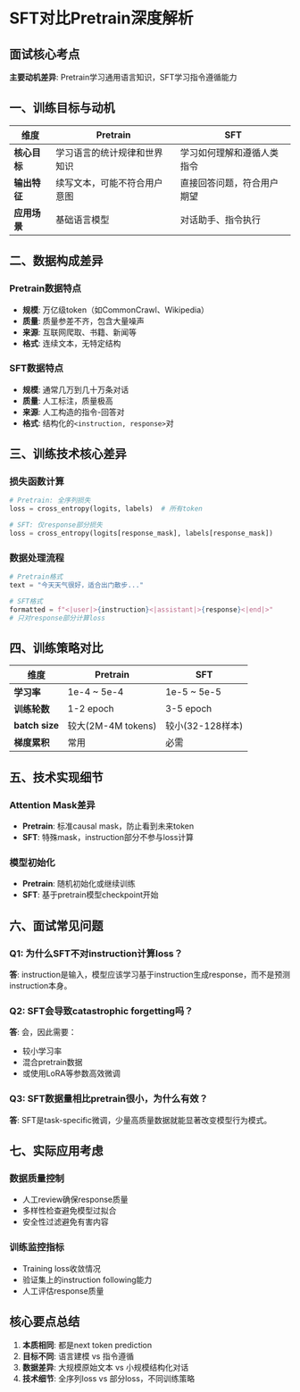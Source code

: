 # SFT对比Pretrain深度解析

## 面试核心考点
**主要动机差异**: Pretrain学习通用语言知识，SFT学习指令遵循能力

## 一、训练目标与动机

| 维度 | Pretrain | SFT |
|------|----------|-----|
| **核心目标** | 学习语言的统计规律和世界知识 | 学习如何理解和遵循人类指令 |
| **输出特征** | 续写文本，可能不符合用户意图 | 直接回答问题，符合用户期望 |
| **应用场景** | 基础语言模型 | 对话助手、指令执行 |

## 二、数据构成差异

### Pretrain数据特点
- **规模**: 万亿级token（如CommonCrawl、Wikipedia）
- **质量**: 质量参差不齐，包含大量噪声
- **来源**: 互联网爬取、书籍、新闻等
- **格式**: 连续文本，无特定结构

### SFT数据特点  
- **规模**: 通常几万到几十万条对话
- **质量**: 人工标注，质量极高
- **来源**: 人工构造的指令-回答对
- **格式**: 结构化的`<instruction, response>`对

## 三、训练技术核心差异

### 损失函数计算
```python
# Pretrain: 全序列损失
loss = cross_entropy(logits, labels)  # 所有token

# SFT: 仅response部分损失  
loss = cross_entropy(logits[response_mask], labels[response_mask])
```

### 数据处理流程
```python
# Pretrain格式
text = "今天天气很好，适合出门散步..."

# SFT格式
formatted = f"<|user|>{instruction}<|assistant|>{response}<|end|>"
# 只对response部分计算loss
```

## 四、训练策略对比

| 维度 | Pretrain | SFT |
|------|----------|-----|
| **学习率** | 1e-4 ~ 5e-4 | 1e-5 ~ 5e-5 |
| **训练轮数** | 1-2 epoch | 3-5 epoch |
| **batch size** | 较大(2M-4M tokens) | 较小(32-128样本) |
| **梯度累积** | 常用 | 必需 |

## 五、技术实现细节

### Attention Mask差异
- **Pretrain**: 标准causal mask，防止看到未来token
- **SFT**: 特殊mask，instruction部分不参与loss计算

### 模型初始化
- **Pretrain**: 随机初始化或继续训练
- **SFT**: 基于pretrain模型checkpoint开始

## 六、面试常见问题

### Q1: 为什么SFT不对instruction计算loss？
**答**: instruction是输入，模型应该学习基于instruction生成response，而不是预测instruction本身。

### Q2: SFT会导致catastrophic forgetting吗？
**答**: 会，因此需要：
- 较小学习率
- 混合pretrain数据
- 或使用LoRA等参数高效微调

### Q3: SFT数据量相比pretrain很小，为什么有效？
**答**: SFT是task-specific微调，少量高质量数据就能显著改变模型行为模式。

## 七、实际应用考虑

### 数据质量控制
- 人工review确保response质量
- 多样性检查避免模型过拟合
- 安全性过滤避免有害内容

### 训练监控指标
- Training loss收敛情况
- 验证集上的instruction following能力  
- 人工评估response质量

## 核心要点总结
1. **本质相同**: 都是next token prediction
2. **目标不同**: 语言建模 vs 指令遵循
3. **数据差异**: 大规模原始文本 vs 小规模结构化对话
4. **技术细节**: 全序列loss vs 部分loss，不同训练策略
